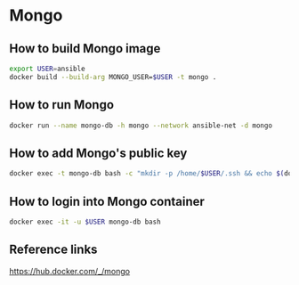 # Mongo

## How to build Mongo image

```bash
export USER=ansible
docker build --build-arg MONGO_USER=$USER -t mongo .
```

## How to run Mongo

```bash
docker run --name mongo-db -h mongo --network ansible-net -d mongo
```

## How to add Mongo's public key

```bash
docker exec -t mongo-db bash -c "mkdir -p /home/$USER/.ssh && echo $(docker exec -t ansible cat /home/ansible/.ssh/ssh_host_ed25519_key.pub) >  /home/$USER/.ssh/authorized_keys"
```

## How to login into Mongo container

```bash
docker exec -it -u $USER mongo-db bash
```

## Reference links

https://hub.docker.com/_/mongo